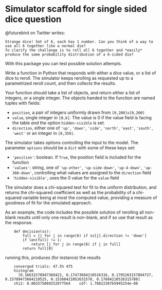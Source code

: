 # Simulator scaffold for single sided dice question

@futurebird on Twitter writes:

    Strange dice! Set of 6, each has 1 number. Can you think of a way to use all 6 together like a normal die?
    To clarify the challenge is to roll all 6 together and *easily* produce the same probability distribution of a 6-sided die?
    
With this package you can test possible solution attempts.

Write a function in Python that responds with either a dice value, or a list of dice to reroll. 
The simulator keeps rerolling as requested up to a parametrized reroll count, and then collects
the results.

Your function should take a list of objects, and return either a list of integers, or a single integer.
The objects handed to the function are named tuples with fields:

* `position`, a pair of integers uniformly drawn from `[0,200]x[0,200]`
* `value`, single integer in `[0,6]`. The value is 0 if the value field is facing the table *and* 
   the option `hidden-visible` is set.
* `direction`, either one of `'up'`, `'down'`, `'side'`, `'north'`, `'east'`, `'south'`, `'west'` or an integer
  in `[0,359]`.
  
The simulator takes options controlling the input to the model. The parameter `options` should be a `dict`
with some of these keys set:

* `'position'`: boolean. If `True`, the position field is included for the function
* `'values'`: string, one of `'up-other'`, `'up-side-down'`, `'up-4-down'`, `'up-360-down'`, controlling
  what values are assigned to the `direction` field
* `'hidden-visible'`, uses the 0 value for the `value` field

The simulator does a chi-squared test for fit to the uniform distribution, and returns the chi-squared coefficient
as well as the probability of a chi-squared variable being at most the computed value, providing a measure
of goodness of fit for the simulated approach.

As an example, the code includes the possible solution of rerolling all non-blank results until only one
result is non-blank, and if so use that result as the response.

```
    def decision(ss):
        full = [j for j in range(6) if ss[j].direction != 'down']
        if len(full) != 1:
            return [j for j in range(6) if j in full]
        return full[0]
```

running this, produces (for instance) the results
```
    converged trials: 47.5% 475
    histogram
	  [0.16631578947368422, 0.17473684210526316, 0.1705263157894737, 0.15789473684210525, 0.15368421052631578, 0.17684210526315788]
    chi2: 0.002575069252077564    cdf: 1.7882230765945254e-08
```

